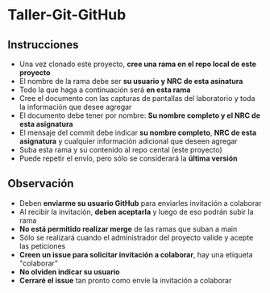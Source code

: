 # Taller-Git-GitHub

## Instrucciones
* Una vez clonado este proyecto, **cree una rama en el repo local de este proyecto**
* El nombre de la rama debe ser **su usuario y NRC de esta asinatura**
* Todo la que haga a continuación será **en esta rama**
* Cree el documento con las capturas de pantallas del laboratorio y toda la información que desee agregar
* El documento debe tener por nombre: **Su nombre completo y el NRC de esta asignatura**
* El mensaje del commit debe indicar **su nombre completo**, **NRC de esta asignatura** y cualquier información adicional que deseen agregar
* Suba esta rama y su contenido al repo cental (este proyecto)
* Puede repetir el envío, pero sólo se considerará la **última versión**


## Observación
* Deben **enviarme su usuario GitHub** para enviarles invitación a colaborar
* Al recibir la invitación, **deben aceptarla** y luego de eso podrán subir la rama
* **No está permitido realizar merge** de las ramas que suban a main
* Sólo se realizará cuando el administrador del proyecto valide y acepte las peticiones
* **Creen un issue para solicitar invitación a colaborar**, hay una etiqueta "colaborar"
* **No olviden indicar su usuario**
* **Cerraré el issue** tan pronto como envíe la invitación a colaborar
